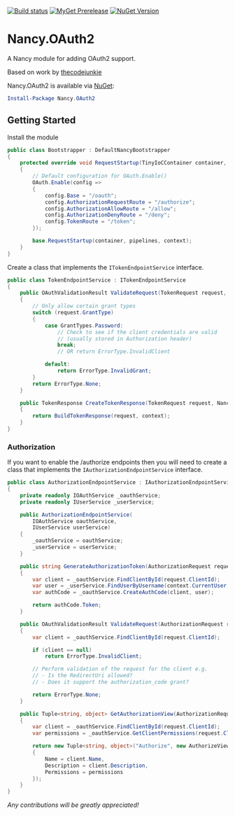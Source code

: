 [![Build status](https://ci.appveyor.com/api/projects/status/850jf5qhe5gxnepo/branch/master?svg=true)](https://ci.appveyor.com/project/mrstebo/nancy-oauth2/branch/master) [![MyGet Prerelease](https://img.shields.io/myget/mrstebo/v/Nancy.OAuth2.svg?label=MyGet_Prerelease)](https://www.myget.org/feed/mrstebo/package/nuget/Nancy.OAuth2) [![NuGet Version](https://img.shields.io/nuget/v/Nancy.OAuth2.svg)](https://www.nuget.org/packages/Nancy.OAuth2/)

# Nancy.OAuth2
A Nancy module for adding OAuth2 support.

Based on work by [thecodejunkie](https://github.com/thecodejunkie/Nancy.OAuth2)

Nancy.OAuth2 is available via [NuGet](https://www.nuget.org/packages/Nancy.OAuth2/):
```PowerShell
Install-Package Nancy.OAuth2
```

## Getting Started

Install the module
```csharp
public class Bootstrapper : DefaultNancyBootstrapper
{
    protected override void RequestStartup(TinyIoCContainer container, IPipelines pipelines, NancyContext context)
    {
        // Default configuration for OAuth.Enable()
        OAuth.Enable(config =>
        {
            config.Base = "/oauth";
            config.AuthorizationRequestRoute = "/authorize";
            config.AuthorizationAllowRoute = "/allow";
            config.AuthorizationDenyRoute = "/deny";
            config.TokenRoute = "/token";
        });

        base.RequestStartup(container, pipelines, context);
    }
}
```

Create a class that implements the `ITokenEndpointService` interface.

```csharp
public class TokenEndpointService : ITokenEndpointService
{
    public OAuthValidationResult ValidateRequest(TokenRequest request, NancyContext context)
    {
        // Only allow certain grant types
        switch (request.GrantType)
        {
            case GrantTypes.Password:
                // Check to see if the client credentials are valid
                // (usually stored in Authorization header)
                break;
                // OR return ErrorType.InvalidClient

            default:
                return ErrorType.InvalidGrant;
        }
        return ErrorType.None;
    }

    public TokenResponse CreateTokenResponse(TokenRequest request, NancyContext context)
    {
        return BuildTokenResponse(request, context);
    }
}
```

### Authorization

If you want to enable the /authorize endpoints then you will need to create a
class that implements the `IAuthorizationEndpointService` interface.

```csharp
public class AuthorizationEndpointService : IAuthorizationEndpointService
{
    private readonly IOAuthService _oauthService;
    private readonly IUserService _userService;

    public AuthorizationEndpointService(
        IOAuthService oauthService,
        IUserService userService)
    {
        _oauthService = oauthService;
        _userService = userService;
    }

    public string GenerateAuthorizationToken(AuthorizationRequest request, NancyContext context)
    {
        var client = _oauthService.FindClientById(request.ClientId);
        var user = _userService.FindUserByUsername(context.CurrentUser.UserName);
        var authCode = _oauthService.CreateAuthCode(client, user);

        return authCode.Token;
    }

    public OAuthValidationResult ValidateRequest(AuthorizationRequest request, NancyContext context)
    {
        var client = _oauthService.FindClientById(request.ClientId);

        if (client == null)
            return ErrorType.InvalidClient;

        // Perform validation of the request for the client e.g.
        // - Is the RedirectUri allowed?
        // - Does it support the authorization_code grant?

        return ErrorType.None;
    }

    public Tuple<string, object> GetAuthorizationView(AuthorizationRequest request, NancyContext context)
    {
        var client = _oauthService.FindClientById(request.ClientId);
        var permissions = _oauthService.GetClientPermissions(request.ClientId);

        return new Tuple<string, object>("Authorize", new AuthorizeViewModel
        {
            Name = client.Name,
            Description = client.Description,
            Permissions = permissions
        });
    }
}
```

_Any contributions will be greatly appreciated!_
